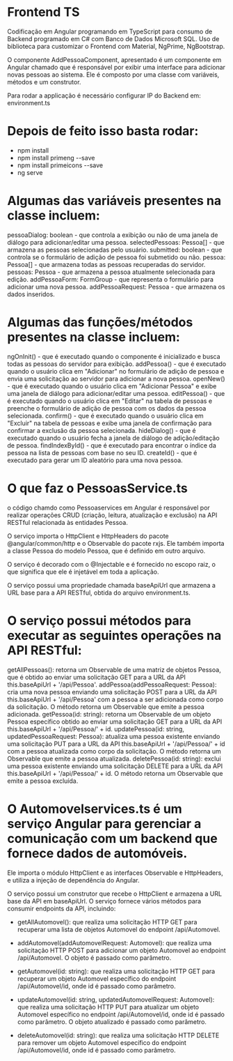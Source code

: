 # Frontend TS

Codificação em Angular programando em TypeScript para consumo de Backend programado em C# com Banco de Dados Microsoft SQL.
Uso de biblioteca para customizar o Frontend com Material, NgPrime, NgBootstrap.

O componente AddPessoaComponent, apresentado é um componente em Angular chamado que é responsável por exibir uma interface para adicionar novas pessoas ao sistema. Ele é composto por uma classe com variáveis, métodos e um construtor.

Para rodar a applicação é necessário configurar IP do Backend em: environment.ts

# Depois de feito isso basta rodar:
- npm install
- npm install primeng --save
- npm install primeicons --save
- ng serve

# Algumas das variáveis presentes na classe incluem:

pessoaDialog: boolean - que controla a exibição ou não de uma janela de diálogo para adicionar/editar uma pessoa.
selectedPessoas: Pessoa[] - que armazena as pessoas selecionadas pelo usuário.
submitted: boolean - que controla se o formulário de adição de pessoa foi submetido ou não.
pessoa: Pessoa[] - que armazena todas as pessoas recuperadas do servidor.
pessoas: Pessoa - que armazena a pessoa atualmente selecionada para edição.
addPessoaForm: FormGroup - que representa o formulário para adicionar uma nova pessoa.
addPessoaRequest: Pessoa - que armazena os dados inseridos.

# Algumas das funções/métodos presentes na classe incluem:

ngOnInit() - que é executado quando o componente é inicializado e busca todas as pessoas do servidor para exibição.
addPessoa() - que é executado quando o usuário clica em "Adicionar" no formulário de adição de pessoa e envia uma solicitação ao servidor para adicionar a nova pessoa.
openNew() - que é executado quando o usuário clica em "Adicionar Pessoa" e exibe uma janela de diálogo para adicionar/editar uma pessoa.
editPessoa() - que é executado quando o usuário clica em "Editar" na tabela de pessoas e preenche o formulário de adição de pessoa com os dados da pessoa selecionada.
confirm() - que é executado quando o usuário clica em "Excluir" na tabela de pessoas e exibe uma janela de confirmação para confirmar a exclusão da pessoa selecionada.
hideDialog() - que é executado quando o usuário fecha a janela de diálogo de adição/editação de pessoa.
findIndexById() - que é executado para encontrar o índice da pessoa na lista de pessoas com base no seu ID.
createId() - que é executado para gerar um ID aleatório para uma nova pessoa.


# O que faz o PessoasService.ts
o código chamdo como Pessoaservices em Angular  é responsável por realizar operações CRUD (criação, leitura, atualização e exclusão) na API RESTful relacionada às entidades Pessoa.

O serviço importa o HttpClient e HttpHeaders do pacote @angular/common/http e o Observable do pacote rxjs. Ele também importa a classe Pessoa do modelo Pessoa, que é definido em outro arquivo.

O serviço é decorado com o @Injectable e é fornecido no escopo raiz, o que significa que ele é injetável em toda a aplicação.

O serviço possui uma propriedade chamada baseApiUrl que armazena a URL base para a API RESTful, obtida do arquivo environment.ts.

# O serviço possui métodos para executar as seguintes operações na API RESTful:
getAllPessoas(): retorna um Observable de uma matriz de objetos Pessoa, que é obtido ao enviar uma solicitação GET para a URL da API this.baseApiUrl + '/api/Pessoa'.
addPessoa(addPessoaRequest: Pessoa): cria uma nova pessoa enviando uma solicitação POST para a URL da API this.baseApiUrl + '/api/Pessoa' com a pessoa a ser adicionada como corpo da solicitação. O método retorna um Observable que emite a pessoa adicionada.
getPessoa(id: string): retorna um Observable de um objeto Pessoa específico obtido ao enviar uma solicitação GET para a URL da API this.baseApiUrl + '/api/Pessoa/' + id.
updatePessoa(id: string, updatedPessoaRequest: Pessoa): atualiza uma pessoa existente enviando uma solicitação PUT para a URL da API this.baseApiUrl + '/api/Pessoa/' + id com a pessoa atualizada como corpo da solicitação. O método retorna um Observable que emite a pessoa atualizada.
deletePessoa(id: string): exclui uma pessoa existente enviando uma solicitação DELETE para a URL da API this.baseApiUrl + '/api/Pessoa/' + id. O método retorna um Observable que emite a pessoa excluída.

# O Automovelservices.ts é um serviço Angular para gerenciar a comunicação com um backend que fornece dados de automóveis. 
Ele importa o módulo HttpClient e as interfaces Observable e HttpHeaders, e utiliza a injeção de dependência do Angular.

O serviço possui um construtor que recebe o HttpClient e armazena a URL base da API em baseApiUrl. O serviço fornece vários métodos para consumir endpoints da API, incluindo:

- getAllAutomovel(): que realiza uma solicitação HTTP GET para recuperar uma lista de objetos Automovel do endpoint /api/Automovel.

- addAutomovel(addAutomovelRequest: Automovel): que realiza uma solicitação HTTP POST para adicionar um objeto Automovel ao endpoint /api/Automovel. O objeto é passado como parâmetro.

- getAutomovel(id: string): que realiza uma solicitação HTTP GET para recuperar um objeto Automovel específico do endpoint /api/Automovel/id, onde id é passado como parâmetro.

- updateAutomovel(id: string, updatedAutomovelRequest: Automovel): que realiza uma solicitação HTTP PUT para atualizar um objeto Automovel específico no endpoint /api/Automovel/id, onde id é passado como parâmetro. O objeto atualizado é passado como parâmetro.

- deleteAutomovel(id: string): que realiza uma solicitação HTTP DELETE para remover um objeto Automovel específico do endpoint /api/Automovel/id, onde id é passado como parâmetro.

